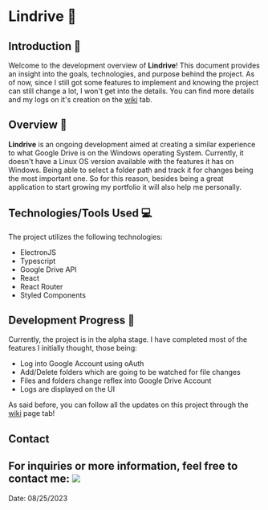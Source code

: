 # Lindrive 💾

## Introduction 🚀

Welcome to the development overview of **Lindrive**! This document provides an insight into the goals, technologies, and purpose behind the project. As of now, since I still got some features to implement and knowing the project can still change a lot,  I won't get into the details. You can find more details and my logs on it's creation on the [wiki](https://github.com/LBruner/lindrive/wiki) tab.

## Overview 🌟

**Lindrive** is an ongoing development aimed at creating a similar experience to what Google Drive is on the Windows operating System. Currently, it doesn't have a Linux OS version available with the features it has on Windows. Being able to select a folder path and track it for changes being the most important one. So for this reason, besides being a great application to start growing my portfolio it will also help me personally.

## Technologies/Tools Used 💻

The project utilizes the following technologies:

- ElectronJS
-  Typescript
- Google Drive API
- React
- React Router
- Styled Components

## Development Progress 🚧

Currently, the project is in the alpha stage. I have completed most of the features I initially thought, those being:
* Log into Google Account using oAuth
* Add/Delete folders which are going to be watched for file changes
* Files and folders change reflex into Google Drive Account
* Logs are displayed on the UI

As said before, you can follow all the updates on this project through the [wiki](https://github.com/LBruner/lindrive/wiki) page tab!

## Contact

For inquiries or more information, feel free to contact me:
<a href="https://www.linkedin.com/in/leandro-bruner-a887361b8/" target="blank" alt="Linkedin">
<img src="https://img.shields.io/badge/-Linkedin-0e76a8?style=flat-square&logo=Linkedin&logoColor=white&link=https://www.linkedin.com/in/leandro-bruner-a887361b8/" /></a>
---
Date: 08/25/2023
